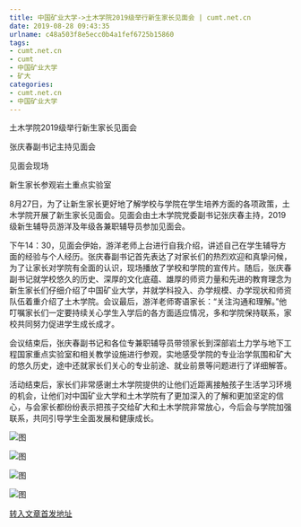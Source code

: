 ```yaml
---
title: 中国矿业大学->土木学院2019级举行新生家长见面会 | cumt.net.cn
date: 2019-08-28 09:43:35
urlname: c48a503f8e5ecc0b4a1fef6725b15860
tags: 
- cumt.net.cn
- cumt
- 中国矿业大学
- 矿大
categories:
- cumt.net.cn
- 中国矿业大学
---
```



土木学院2019级举行新生家长见面会

张庆春副书记主持见面会

见面会现场

新生家长参观岩土重点实验室

8月27日，为了让新生家长更好地了解学校与学院在学生培养方面的各项政策，土木学院开展了新生家长见面会。见面会由土木学院党委副书记张庆春主持，2019级新生辅导员游洋及年级各兼职辅导员参加见面会。

下午14：30，见面会伊始，游洋老师上台进行自我介绍，讲述自己在学生辅导方面的经验与个人经历。张庆春副书记首先表达了对家长们的热烈欢迎和真挚问候，为了让家长对学院有全面的认识，现场播放了学校和学院的宣传片。随后，张庆春副书记就学校悠久的历史、深厚的文化底蕴、雄厚的师资力量和先进的教育理念为新生家长们仔细介绍了中国矿业大学，并就学科投入、办学规模、办学现状和师资队伍着重介绍了土木学院。会议最后，游洋老师寄语家长：“关注沟通和理解。”他叮嘱家长们一定要持续关心学生入学后的各方面适应情况，多和学院保持联系，家校共同努力促进学生成长成才。

会议结束后，张庆春副书记和各位专兼职辅导员带领家长到深部岩土力学与地下工程国家重点实验室和相关教学设施进行参观，实地感受学院的专业治学氛围和矿大的悠久历史，途中还就家长们关心的专业前途、就业前景等问题进行了详细解答。

活动结束后，家长们非常感谢土木学院提供的让他们近距离接触孩子生活学习环境的机会，让他们对中国矿业大学和土木学院有了更加深入的了解和更加坚定的信心，与会家长都纷纷表示把孩子交给矿大和土木学院非常放心，今后会与学院加强联系，共同引导学生全面发展和健康成长。



![图](http://xwzx.cumt.edu.cn/_upload/article/images/19/33/78dce99a4762ba6c1fc2ec9f9266/39864189-6562-46a5-aa58-abfa9ee2eb4b.jpg)

![图](http://xwzx.cumt.edu.cn/_upload/article/images/19/33/78dce99a4762ba6c1fc2ec9f9266/958a1180-ad23-478f-af3b-9313968ee986.jpg)

![图](http://xwzx.cumt.edu.cn/_upload/article/images/19/33/78dce99a4762ba6c1fc2ec9f9266/55b3f523-94b6-4d9d-b9bc-fb1cd679b0cc.jpg)

![图](http://xwzx.cumt.edu.cn/_upload/article/images/19/33/78dce99a4762ba6c1fc2ec9f9266/6a607b76-0a1f-41e5-bdfe-1801b3c4b5bd.jpg)

[转入文章首发地址](http://xwzx.cumt.edu.cn/32/3d/c523a537149/page.htm)